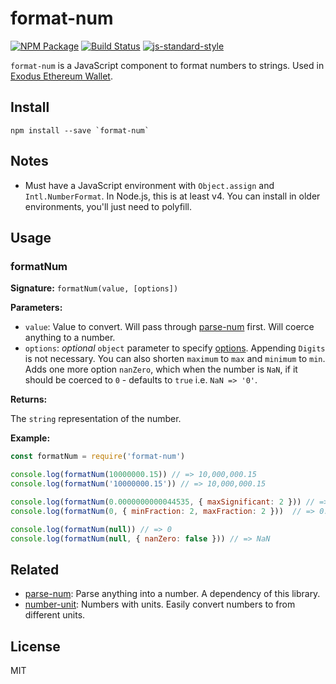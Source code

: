 format-num
==========

[![NPM Package](https://img.shields.io/npm/v/format-num.svg?style=flat-square)](https://www.npmjs.org/package/format-num)
[![Build Status](https://img.shields.io/travis/ExodusMovement/format-num.svg?branch=master&style=flat-square)](https://travis-ci.org/ExodusMovement/format-num)
[![js-standard-style](https://img.shields.io/badge/code%20style-standard-brightgreen.svg)](http://standardjs.com/)

`format-num` is a JavaScript component to format numbers to strings. Used in [Exodus Ethereum Wallet](http://www.exodus.io/).


Install
-------

    npm install --save `format-num`


Notes
-----

- Must have a JavaScript environment with `Object.assign` and `Intl.NumberFormat`.
In Node.js, this is at least v4. You can install in older environments, you'll just
need to polyfill.


Usage
-----

### formatNum

**Signature:** `formatNum(value, [options])`

**Parameters:**

- `value`: Value to convert. Will pass through [parse-num](https://github.com/ExodusMovement/parse-num) first.
Will coerce anything to a number.
- `options`: *optional* `object` parameter to specify [options](https://developer.mozilla.org/en-US/docs/Web/JavaScript/Reference/Global_Objects/NumberFormat).
Appending `Digits` is not necessary. You can also shorten `maximum` to `max` and `minimum` to `min`. Adds one more option `nanZero`, which when the number is
`NaN`, if it should be coerced to `0` - defaults to `true` i.e. `NaN => '0'`.


**Returns:**

The `string` representation of the number.

**Example:**

```js
const formatNum = require('format-num')

console.log(formatNum(10000000.15)) // => 10,000,000.15
console.log(formatNum('10000000.15')) // => 10,000,000.15

console.log(formatNum(0.0000000000044535, { maxSignificant: 2 })) // => 0.0000000000045
console.log(formatNum(0, { minFraction: 2, maxFraction: 2 }))  // => 0.00

console.log(formatNum(null)) // => 0
console.log(formatNum(null, { nanZero: false })) // => NaN
```


Related
-------

- [parse-num](https://github.com/ExodusMovement/parse-num): Parse anything into a number. A dependency
of this library.
- [number-unit](https://github.com/ExodusMovement/number-unit): Numbers with units. Easily convert numbers to from different units.


License
-------

MIT
